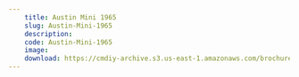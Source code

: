 ```yaml
---
    title: Austin Mini 1965
    slug: Austin-Mini-1965
    description:
    code: Austin-Mini-1965
    image:
    download: https://cmdiy-archive.s3.us-east-1.amazonaws.com/brochures/documents/Austin+Mini+1965.pdf
---
```

<!-- Content of the page -->

##
        